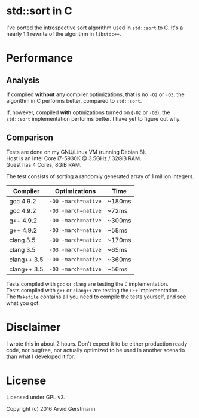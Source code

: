 # std::sort in C

I've ported the introspective sort algorithm used in `std::sort` to C.
It's a nearly 1:1 rewrite of the algorithm in `libstdc++`.


# Performance

## Analysis

If compiled **without** any compiler optimizations, that is no `-O2` or `-O3`,
the algorithm in C performs better, compared to `std::sort`.

If, however, compiled **with** optmizations turned on (`-O2` or `-O3`), the
`std::sort` implementation performs better. I have yet to figure out why.


## Comparison

Tests are done on my GNU/Linux VM (running Debian 8). <br>
Host is an Intel Core i7-5930K @ 3.5GHz / 32GiB RAM. <br>
Guest has 4 Cores, 8GiB RAM. <br>

The test consists of sorting a randomly generated array of 1 million integers.


| Compiler     | Optimizations        | Time      |
| ------------ | -------------------- | --------- |
| gcc 4.9.2    | `-O0 -march=native`  | ~180ms    |
| gcc 4.9.2    | `-O3 -march=native`  | ~72ms     |
| g++ 4.9.2    | `-O0 -march=native`  | ~300ms    |
| g++ 4.9.2    | `-O3 -march=native`  | ~58ms     |
| clang 3.5    | `-O0 -march=native`  | ~170ms    |
| clang 3.5    | `-O3 -march=native`  | ~65ms     |
| clang++ 3.5  | `-O0 -march=native`  | ~360ms    |
| clang++ 3.5  | `-O3 -march=native`  | ~56ms     |

Tests compiled with `gcc` or `clang` are testing the `C` implementation. <br>
Tests compiled with `g++` or `clang++` are testing the `C++` implementation. <br>
The `Makefile` contains all you need to compile the tests yourself, and see what you got.


# Disclaimer

I wrote this in about 2 hours. Don't expect it to be either production ready code,
nor bugfree, nor actually optimized to be used in another scenario than what I
developed it for.


# License

Licensed under GPL v3.

Copyright (c) 2016 Arvid Gerstmann
